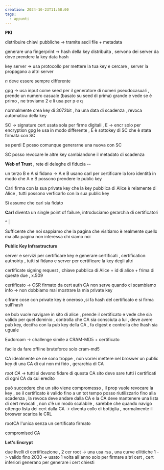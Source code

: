 ```yaml
---
creation: 2024-10-23T11:50:00
tags:
  - appunti
---
```


**PKI**

distribuire chiavi pubbliche -> tramite ascii file + metadata

generare una fingerprint -> hash della key distribuita , servono dei server da dove prendere la key data hash

key server -> usa protocollo per mettere la tua key e cercare , server la propagano a altri server

$n$ deve essere sempre differente 

gpg -> usa input come seed per il generatore di numeri pseudocasuali , prende un numero casuale (basato su seed di prima) grande e vede se è primo , ne troviamo 2 e li usa per p e q

normalmente crea key di 3072bit , ha una data di scadenza , revoca automatica della key

SC -> signature cert usata sola per firme digitali  , E -> encr solo per encryption 
gpg le usa in modo differente , E è sottokey di SC che è stata firmata con SC

se perdi E posso comunque generarne una nuova con SC 

SC posso revocare le altre key cambiandone il metadato di scadenza

**Web of Trust** , rete di deleghe di fiducia --

un terzo B e A si fidano -> A e B usano carl per certificare la loro identità in modo che A e B possono prendere le public key

Carl firma con la sua private key che la key pubblica di Alice è relamente di Alice , tutti possono verficarlo con la sua public key

Si assume che carl sia fidato 

**Carl** diventa un single point of failure, introduciamo gerarchia di certificatori 

^
 |

Sufficente che noi sappiamo che la pagina che visitiamo è realmente quello ma alla pagina non interessa chi siamo noi 

**Public Key Infrastructure**

server e servizi per certificare key e generare certificati , certification authoirty , tutti si fidano e server per certificare la key degli altri

certificate signing request , chiave pubblica di Alice + id di alice + frima di queste  due , x.509 

certificato -> CSR firmato da cert auth
CA non serve quando ci scambiamo info -> non dobbiamo mai mostrare la mia private key

cifrare cose con private key è oneroso ,si fa hash del certificato e si firma sull'hash

se bob vuole navigare in sito di alice , prende il certificato e vede che sia valido per quel dominio , controlla che CA sia consciuta a lui , deve avere pub key, decifra con la pub key della CA , fa digest e controlla che lhash sia uguale 

Eudoroam -> challenge simile a CRAM-MD5 + certificato 

facile da fare offline bruteforce solo cram-md5

CA idealmente ce ne sono troppe , non vorrei mettere nel broswer un public key di una CA di cui non mi fido , gerarchia di CA

*root CA* -> tutti si devono fidare di questa CA 
sito deve sare tutti i certificati di ogni CA da cui eredito

può succedere che un sito viene compromesso , il prop vuole revocare la key , se il certificato è valido fino a un tot tempo posso riutilizzarlo fino alla scadenza , la revoca deve andare dalla CA e la CA deve mantenere una lista di cert revocati , non c'è un modo scalabile , sarebbe che quando navigo ottengo lista dei cert dalla CA -> diventa collo di bottiglia , normalmente il broswer scarica le CRL

rootCA l'unica senza un certificato firmato 

compromised CA 

**Let's Encrypt** 

due livelli di certificazione , 2 cer root -> una usa rsa , una curve ellittiche
1 -> valido fino 2030 -> usato 1 volta all'anno solo per firmare altri cert , cert inferiori generano per generare i cert chiesti